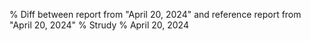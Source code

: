 % Diff between report from "April 20, 2024" and reference report from "April 20, 2024"
% Strudy
% April 20, 2024


